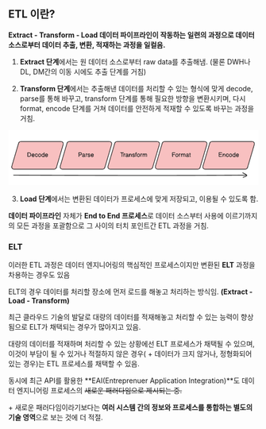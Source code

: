 ## ETL 이란?

**Extract - Transform - Load 데이터 파이프라인이 작동하는 일련의 과정으로 데이터 소스로부터 데이터 추출, 변환, 적재하는 과정을 일컬음.**

1. **Extract 단계**에서는 원 데이터 소스로부터 raw data를 추출해냄. (물론 DWH나 DL, DM간의 이동 시에도 추출 단계를 거침)

2. **Transform 단계**에서는 추출해낸 데이터를 처리할 수 있는 형식에 맞게 decode, parse를 통해 바꾸고, transform 단계를 통해 필요한 방향을 변환시키며, 다시 format, encode 단계를 거쳐 데이터를 안전하게 적재할 수 있도록 바꾸는 과정을 거침.

![ETL_process](../images/ETL_process.png)

3. **Load 단계**에서는 변환된 데이터가 프로세스에 맞게 저장되고, 이용될 수 있도록 함.

**데이터 파이프라인** 자체가 **End to End 프로세스**로 데이터 소스부터 사용에 이르기까지의 모든 과정을 포괄함으로 그 사이의 터치 포인트간 ETL 과정을 거침.

### ELT

이러한 ETL 과정은 데이터 엔지니어링의 핵심적인 프로세스이지만 변환된 **ELT** 과정을 차용하는 경우도 있음

ELT의 경우 데이터를 처리할 장소에 먼저 로드를 해놓고 처리하는 방식임. **(Extract - Load - Transform)**

최근 클라우드 기술의 발달로 대량의 데이터를 적재해놓고 처리할 수 있는 능력이 향상됨으로 ELT가 채택되는 경우가 많아지고 있음.

대량의 데이터를 적재하며 처리할 수 있는 상황에선 ELT 프로세스가 채택될 수 있으며, 이것이 부담이 될 수 있거나 적절하지 않은 경우( + 데이터가 크지 않거나, 정형화되어 있는 경우)는 ETL 프로세스를 채택할 수 있음.

동시에 최근 API를 활용한 **EAI(Entreprenuer Application Integration)**도 데이터 엔지니어링 프로세스의 ~~새로운 패러다임으로 제시되는 중.~~

\+ 새로운 패러다임이라기보다는 **여러 시스템 간의 정보와 프로세스를 통합하는 별도의 기술 영역**으로 보는 것에 더 적절.
